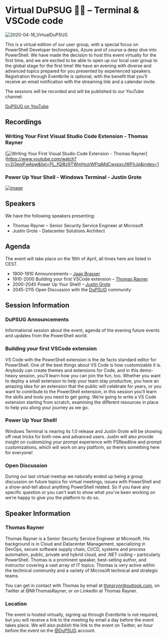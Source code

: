 # Virtual DuPSUG 👩‍💻 – Terminal &amp; VSCode code

![2020-04-16_VirtualDuPSUG](https://i0.wp.com/dupsug.com/wp-content/uploads/2020/04/2020-04-08_VirtualDuPSUG_April.png?resize=768%2C432)

This is a virtual edition of our user group, with a special focus on PowerShell Developer technologies, Azure and of course a deep dive into PowerShell. We have made the decision to host this event virtually for the first time, and we are excited to be able to open up our local user group to the global stage for the first time! We have an evening with diverse and advanced topics prepared for you presented by experienced speakers. Registration through Eventbrite is optional, with the benefit that you’ll receive an email notification with the streaming link and a calendar invite.

The sessions will be recorded and will be published to our YouTube channel:

[DuPSUG on YouTube](https://www.youtube.com/channel/UC5iBPdiO47C_h_y1L0wndLQ)

## Recordings

### Writing Your First Visual Studio Code Extension - Thomas Rayner

[![Writing Your First Visual Studio Code Extension - Thomas Rayner](https://user-images.githubusercontent.com/12744735/80106820-a17c3e80-857a-11ea-93d4-9985a0f46322.png)](https://www.youtube.com/watch?v=2j3eqjFwApw&list=PL_fQl8z9TWmHxzjWFtaMdCwxpxrJWFhJp&index=1

### Power Up Your Shell - Windows Terminal - Justin Grote

[![image](https://user-images.githubusercontent.com/12744735/80251047-3a8f8000-8675-11ea-801c-8601de2d561c.png)](https://www.youtube.com/watch?v=f9yQ4aBm-bU&list=PL_fQl8z9TWmHxzjWFtaMdCwxpxrJWFhJp&index=2)

## Speakers

We have the following speakers presenting:

* Thomas Rayner – Senior Security Service Engineer at Microsoft
* Justin Grote - Datacenter Solutions Architect
 

## Agenda

The event will take place on the 16th of April, all times here are listed in CEST.

* 1900-1910 Announcements – [Jaap Brasser](https://twitter.com/jaap_brasser)
* 1910-2000 Building your first VSCode extension – [Thomas Rayner](https://twitter.com/MrThomasRayner)
* 2000-2045 Power Up Your Shell! – [Justin Grote](https://twitter.com/JustinWGrote)
* 2045-2115 Open Discussion with the [DuPSUG](https://twitter.com/dupsug) community
 

## Session Information

### DuPSUG Announcements

Informational session about the event, agenda of the evening future events and updates from the PowerShell world.

### Building your first VSCode extension

VS Code with the PowerShell extension is the de facto standard editor for PowerShell. One of the best things about VS Code is how customizable it is. Anybody can create themes and extensions for Code, and in this demo-heavy session, you’ll learn how you can join the fun, too. Whether you want to deploy a small extension to help your team stay productive, you have an amazing idea for an extension that the public will celebrate for years, or you want to contribute to the PowerShell extension, in this session you’ll learn the skills and tools you need to get going. We’re going to write a VS Code extension starting from scratch, examining the different resources in place to help you along your journey as we go.

### Power Up Your Shell!

Windows Terminal is nearing its 1.0 release and Justin Grote will be showing off neat tricks for both new and advanced users. Justin will also provide insight on customizing your prompt experience with PSReadline and prompt customizations, which will work on any platform, so there’s something here for everyone!

### Open Discussion

During our last virtual meetup we naturally ended up being a group discussion on future topics for virtual meetings, issues with PowerShell and a show-and-tell about anything PowerShell related. So if you have any specific question or you can’t wait to show what you’ve been working on we’re happy to give you the platform to do so.

## Speaker Information

### Thomas Rayner

Thomas Rayner is a Senior Security Service Engineer at Microsoft. His background is in Cloud and Datacenter Management, specializing in DevOps, secure software supply chain, CI/CD, systems and process automation, public, private and hybrid cloud, and .NET coding – particularly PowerShell. Thomas is a prominent speaker, best-selling author, and instructor covering a vast array of IT topics. Thomas is very active within the technical community and a variety of Microsoft technical and strategic teams.

You can get in contact with Thomas by email at thmsrynr@outlook.com, on Twitter at @MrThomasRayner, or on LinkedIn at Thomas Rayner.

### Location

The event is hosted virtually, signing up through Eventbrite is not required, but you will receive a link to the meeting by email a day before the event takes place. We will also publish the link to the event on Twitter, an hour before the event on the [@DuPSUG](https://twitter.com/dupsug) account.
